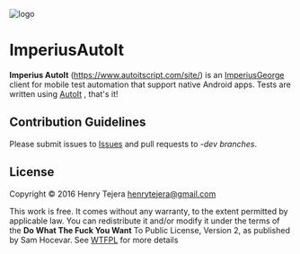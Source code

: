 ![logo](https://cloud.githubusercontent.com/assets/3797402/20860319/f751422a-b953-11e6-94a5-0fb02dca0ce8.png)

# ImperiusAutoIt

**Imperius AutoIt** (https://www.autoitscript.com/site/) is an [ImperiusGeorge](https://github.com/lookout/ImperiusGeorge) client for mobile test automation that support native Android apps. Tests are written using [AutoIt](https://www.autoitscript.com/site/) , that's it!


## Contribution Guidelines

Please submit issues to [Issues](https://github.com/ohtejera/ImperiusAutoIt/issues) and pull requests to *-dev branches*.


## License

Copyright © 2016 Henry Tejera <henrytejera@gmail.com>

This work is free. It comes without any warranty, to
the extent permitted by applicable law. You can redistribute it
and/or modify it under the terms of the **Do What The Fuck You Want**
To Public License, Version 2, as published by Sam Hocevar. See
[WTFPL](http://www.wtfpl.net) for more details
